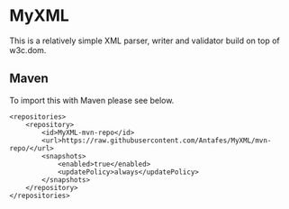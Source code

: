 MyXML
=====

This is a relatively simple XML parser, writer and validator build on top of w3c.dom.

Maven
-----

To import this with Maven please see below.

    <repositories>
        <repository>
            <id>MyXML-mvn-repo</id>
            <url>https://raw.githubusercontent.com/Antafes/MyXML/mvn-repo/</url>
            <snapshots>
                <enabled>true</enabled>
                <updatePolicy>always</updatePolicy>
            </snapshots>
        </repository>
    </repositories>
